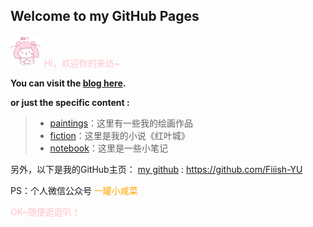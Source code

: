 ## Welcome to my GitHub Pages


![](/images/magical_star/a.png)
<font color=pink>Hi，欢迎你的来访~</font>

**You can visit the [blog here](https://fiiish-yu.github.io/).**

**or just the specific content :**

> - [paintings](https://fiiish-yu.github.io/paintings/index)：这里有一些我的绘画作品
> - [fiction](https://fiiish-yu.github.io/redleaf/index)：这里是我的小说《红叶城》
> - [notebook](https://fiiish-yu.github.io/notebook/index)：这里是一些小笔记

另外，以下是我的GitHub主页：
[my github](https://github.com/Fiiish-YU) : https://github.com/Fiiish-YU

PS：个人微信公众号 <font color=orange>一罐小咸菜</font>

<font color=pink>OK~随便逛逛叭！</font>